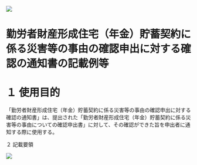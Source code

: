 ![](https://www.nta.go.jp/tmp/b7d05cb6-61b8-4318-99a3-fbcbb17e1716/images/51e024f51ddb85fae9dd47db7e4ee809d520dd6d4e5916442f9a0a43df49ad03.jpg)

# 勤労者財産形成住宅（年金）貯蓄契約に係る災害等の事由の確認申出に対する確認の通知書の記載例等

# １ 使用目的

「勤労者財産形成住宅（年金）貯蓄契約に係る災害等の事由の確認申出に対する確認の通知書」は、提出された「勤労者財産形成住宅（年金）貯蓄契約に係る災害等の事由についての確認申出書」に対して、その確認ができた旨を申出者に通知する際に使用する。

２ 記載要領

![](https://www.nta.go.jp/tmp/b7d05cb6-61b8-4318-99a3-fbcbb17e1716/images/2939f4ec28e8be96607c9446e1258d5a85ac3be8a6053a19b005a5daf57bf682.jpg)